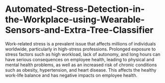 # Automated-Stress-Detection-in-the-Workplace-using-Wearable-Sensors-and-Extra-Tree-Classifier
Work-related stress is a prevalent issue that affects millions of individuals worldwide, particularly in high-stress professions. Prolonged exposure to stress factors such as high workload, lack of autonomy, and long hours can have serious consequences on employee health, leading to physical and mental health problems, as well as an increased risk of chronic conditions such as obesity, hypertension, and heart disease. This affects the healthy work-life balance and has negative impacts on employee health.
